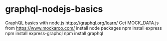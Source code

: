 # graphql-nodejs-basics
GraphQL basics with node.js https://graphql.org/learn/
Get MOCK_DATA.js from https://www.mockaroo.com/
install node packages
npm install express
npm install express-graphql
npm install graphql
